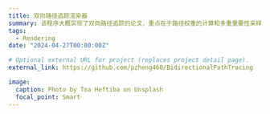 ```yaml
---
title: 双向路径追踪渲染器
summary: 该程序大概实现了双向路径追踪的论文，重点在于路径权重的计算和多重重要性采样（MIS）。整个项目基于UCSB的闫令琪教授在GAMES101课程中的路径追踪作业架构，用纯C++编写。
tags:
  - Rendering
date: "2024-04-27T00:00:00Z"

# Optional external URL for project (replaces project detail page).
external_link: https://github.com/pzheng460/BidirectionalPathTracing

image:
  caption: Photo by Toa Heftiba on Unsplash
  focal_point: Smart
---
```

